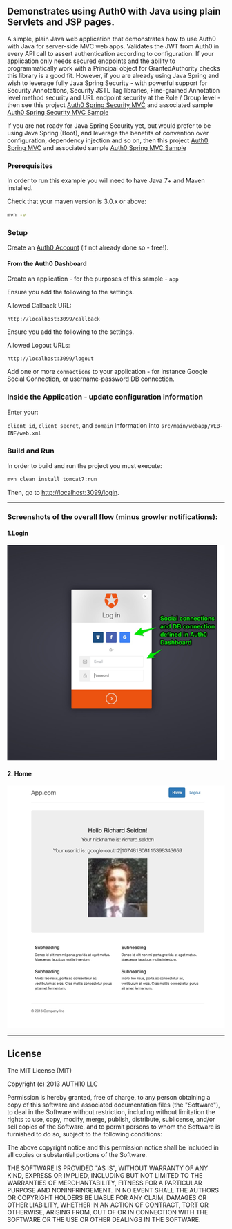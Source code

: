 ## Demonstrates using Auth0 with Java using plain Servlets and JSP pages.

A simple, plain Java web application that demonstrates how to use Auth0 with Java for server-side MVC web apps.
Validates the JWT from Auth0 in every API call to assert authentication according to configuration. If your application only needs secured
endpoints and the ability to programmatically work with a Principal object for GrantedAuthority checks this library is a good fit. However,
if you are already using Java Spring and wish to leverage fully Java Spring Security - with powerful support for Security Annotations, Security
JSTL Tag libraries, Fine-grained Annotation level method security and URL endpoint security at the Role / Group level - then see this project
[Auth0 Spring Security MVC](https://github.com/auth0/auth0-spring-security-mvc) and associated sample
[Auth0 Spring Security MVC Sample](https://github.com/auth0-samples/auth0-spring-security-mvc-sample)

If you are not ready for Java Spring Security yet, but would prefer to be using Java Spring (Boot), and leverage the benefits of convention
over configuration, dependency injection and so on, then this project [Auth0 Spring MVC](https://github.com/auth0/auth0-spring-mvc)
and associated sample [Auth0 Spring MVC Sample](https://github.com/auth0-samples/auth0-spring-mvc-sample)

### Prerequisites

In order to run this example you will need to have Java 7+ and Maven installed.

Check that your maven version is 3.0.x or above:

```sh
mvn -v
```

### Setup

Create an [Auth0 Account](https://auth0.com) (if not already done so - free!).


#### From the Auth0 Dashboard

Create an application - for the purposes of this sample - `app`

Ensure you add the following to the settings.

Allowed Callback URL:

```
http://localhost:3099/callback
```

Ensure you add the following to the settings.

Allowed Logout URLs:

```
http://localhost:3099/logout
```

Add one or more `connections` to your application - for instance Google Social Connection,
or username-password DB connection.


### Inside the Application - update configuration information

Enter your:

`client_id`, `client_secret`, and `domain` information into `src/main/webapp/WEB-INF/web.xml`


### Build and Run

In order to build and run the project you must execute:

```sh
mvn clean install tomcat7:run
```

Then, go to [http://localhost:3099/login](http://localhost:3099/login).

---

### Screenshots of the overall flow (minus growler notifications):


#### 1.Login

![](img/1.login.jpg)

#### 2. Home

![](img/2.home.jpg)


---


## License

The MIT License (MIT)

Copyright (c) 2013 AUTH10 LLC

Permission is hereby granted, free of charge, to any person obtaining a copy
of this software and associated documentation files (the "Software"), to deal
in the Software without restriction, including without limitation the rights
to use, copy, modify, merge, publish, distribute, sublicense, and/or sell
copies of the Software, and to permit persons to whom the Software is
furnished to do so, subject to the following conditions:

The above copyright notice and this permission notice shall be included in
all copies or substantial portions of the Software.

THE SOFTWARE IS PROVIDED "AS IS", WITHOUT WARRANTY OF ANY KIND, EXPRESS OR
IMPLIED, INCLUDING BUT NOT LIMITED TO THE WARRANTIES OF MERCHANTABILITY,
FITNESS FOR A PARTICULAR PURPOSE AND NONINFRINGEMENT. IN NO EVENT SHALL THE
AUTHORS OR COPYRIGHT HOLDERS BE LIABLE FOR ANY CLAIM, DAMAGES OR OTHER
LIABILITY, WHETHER IN AN ACTION OF CONTRACT, TORT OR OTHERWISE, ARISING FROM,
OUT OF OR IN CONNECTION WITH THE SOFTWARE OR THE USE OR OTHER DEALINGS IN
THE SOFTWARE.
